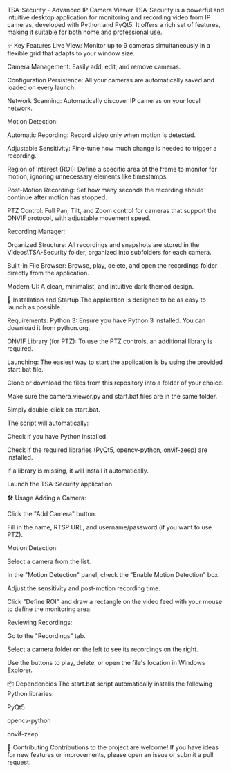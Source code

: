 TSA-Security - Advanced IP Camera Viewer
TSA-Security is a powerful and intuitive desktop application for monitoring and recording video from IP cameras, developed with Python and PyQt5. It offers a rich set of features, making it suitable for both home and professional use.

✨ Key Features
Live View: Monitor up to 9 cameras simultaneously in a flexible grid that adapts to your window size.

Camera Management: Easily add, edit, and remove cameras.

Configuration Persistence: All your cameras are automatically saved and loaded on every launch.

Network Scanning: Automatically discover IP cameras on your local network.

Motion Detection:

Automatic Recording: Record video only when motion is detected.

Adjustable Sensitivity: Fine-tune how much change is needed to trigger a recording.

Region of Interest (ROI): Define a specific area of the frame to monitor for motion, ignoring unnecessary elements like timestamps.

Post-Motion Recording: Set how many seconds the recording should continue after motion has stopped.

PTZ Control: Full Pan, Tilt, and Zoom control for cameras that support the ONVIF protocol, with adjustable movement speed.

Recording Manager:

Organized Structure: All recordings and snapshots are stored in the Videos\TSA-Security folder, organized into subfolders for each camera.

Built-in File Browser: Browse, play, delete, and open the recordings folder directly from the application.

Modern UI: A clean, minimalist, and intuitive dark-themed design.

🚀 Installation and Startup
The application is designed to be as easy to launch as possible.

Requirements:
Python 3: Ensure you have Python 3 installed. You can download it from python.org.

ONVIF Library (for PTZ): To use the PTZ controls, an additional library is required.

Launching:
The easiest way to start the application is by using the provided start.bat file.

Clone or download the files from this repository into a folder of your choice.

Make sure the camera_viewer.py and start.bat files are in the same folder.

Simply double-click on start.bat.

The script will automatically:

Check if you have Python installed.

Check if the required libraries (PyQt5, opencv-python, onvif-zeep) are installed.

If a library is missing, it will install it automatically.

Launch the TSA-Security application.

🛠️ Usage
Adding a Camera:

Click the "Add Camera" button.

Fill in the name, RTSP URL, and username/password (if you want to use PTZ).

Motion Detection:

Select a camera from the list.

In the "Motion Detection" panel, check the "Enable Motion Detection" box.

Adjust the sensitivity and post-motion recording time.

Click "Define ROI" and draw a rectangle on the video feed with your mouse to define the monitoring area.

Reviewing Recordings:

Go to the "Recordings" tab.

Select a camera folder on the left to see its recordings on the right.

Use the buttons to play, delete, or open the file's location in Windows Explorer.

📦 Dependencies
The start.bat script automatically installs the following Python libraries:

PyQt5

opencv-python

onvif-zeep

🤝 Contributing
Contributions to the project are welcome! If you have ideas for new features or improvements, please open an issue or submit a pull request.